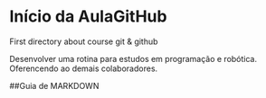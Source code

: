 # Início da AulaGitHub
 First directory about course git & github

Desenvolver uma rotina para estudos em programação e robótica. Oferencendo ao demais colaboradores. 

##Guia de MARKDOWN
